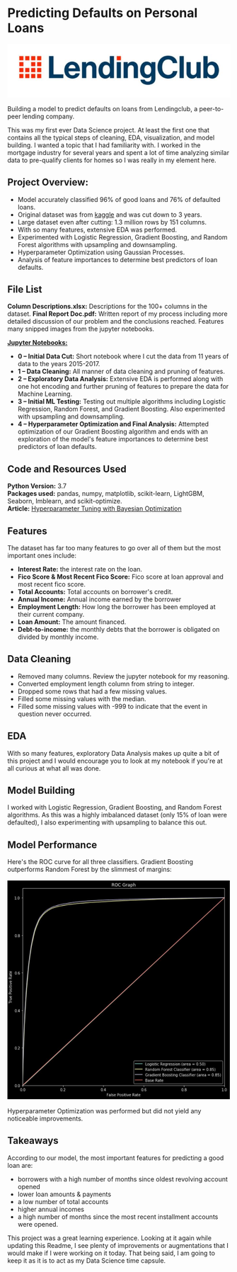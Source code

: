 # Predicting Defaults on Personal Loans

<img src="https://github.com/Huntsworth7/LendingClubClassification/blob/master/images/lending_club_logo.JPG">

Building a model to predict defaults on loans from Lendingclub, a peer-to-peer lending company.

This was my first ever Data Science project. At least the first one that contains all the typical steps of cleaning, EDA, visualization, and model building.
I wanted a topic that I had familiarity with. I worked in the mortgage industry for several years and spent a lot of time analyzing similar data
to pre-qualify clients for homes so I was really in my element here.   

## Project Overview:
- Model accurately classified 96% of good loans and 76% of defaulted loans. 
- Original dataset was from [kaggle](https://www.kaggle.com/wordsforthewise/lending-club) and was cut down to 3 years.
- Large dataset even after cutting: 1.3 million rows by 151 columns.
- With so many features, extensive EDA was performed.
- Experimented with Logistic Regression, Gradient Boosting, and Random Forest algorithms with upsampling and downsampling.
- Hyperparameter Optimization using Gaussian Processes.
- Analysis of feature importances to determine best predictors of loan defaults.

## File List
**Column Descriptions.xlsx:** Descriptions for the 100+ columns in the dataset.
**Final Report Doc.pdf:** Written report of my process including more detailed discussion of our problem and the conclusions reached. Features many snipped images from the jupyter notebooks.

**<ins>Jupyter Notebooks:</ins>**
- **0 – Initial Data Cut:** Short notebook where I cut the data from 11 years of data to the years 2015-2017.
- **1 – Data Cleaning:** All manner of data cleaning and pruning of features.
- **2 – Exploratory Data Analysis:** Extensive EDA is performed along with one hot encoding and further pruning of features to prepare the data for Machine Learning.
- **3 – Initial ML Testing:** Testing out multiple algorithms including Logistic Regression, Random Forest, and Gradient Boosting. Also experimented with upsampling and downsampling.
- **4 – Hyperparameter Optimization and Final Analysis:** Attempted optimization of our Gradient Boosting algorithm and ends with an exploration of the model's feature importances to determine best predictors of loan defaults.

## Code and Resources Used
**Python Version:** 3.7<br>
**Packages used:** pandas, numpy, matplotlib, scikit-learn, LightGBM, Seaborn, Imblearn, and scikit-optimize.<br>
**Article:** [Hyperparameter Tuning with Bayesian Optimization](https://medium.com/@vincent.kr18/hyper-parameter-tuning-using-bayesian-optimisation-code-b50e0e8abe20)


## Features
The dataset has far too many features to go over all of them but the most important ones include:
- **Interest Rate:** the interest rate on the loan.
- **Fico Score & Most Recent Fico Score:** Fico score at loan approval and most recent fico score.
- **Total Accounts:** Total accounts on borrower's credit.
- **Annual Income:** Annual income earned by the borrower
- **Employment Length:** How long the borrower has been employed at their current company.
- **Loan Amount:** The amount financed.  
- **Debt-to-income:** the monthly debts that the borrower is obligated on divided by monthly income.   

## Data Cleaning
- Removed many columns. Review the jupyter notebook for my reasoning.
- Converted employment length column from string to integer.
- Dropped some rows that had a few missing values.
- Filled some missing values with the median.
- Filled some missing values with -999 to indicate that the event in question never occurred.

## EDA
With so many features, exploratory Data Analysis makes up quite a bit of this project and I would encourage you to look at my notebook if you're at all curious at what all was done.

## Model Building
I worked with Logistic Regression, Gradient Boosting, and Random Forest algorithms. As this was a highly imbalanced dataset (only 15% of loan were defaulted), I also experimenting with upsampling to balance this out. 


## Model Performance
Here's the ROC curve for all three classifiers. Gradient Boosting outperforms Random Forest by the slimmest of margins: <br><br>
<img src="https://github.com/Huntsworth7/LendingClubClassification/blob/master/images/roc_curve.JPG" width="540">

Hyperparameter Optimization was performed but did not yield any noticeable improvements.

## Takeaways
According to our model, the most important features for predicting a good loan are:
- borrowers with a high number of months since oldest revolving account opened
- lower loan amounts & payments
- a low number of total accounts
- higher annual incomes
- a high number of months since the most recent installment accounts were opened.

This project was a great learning experience. Looking at it again while updating this Readme, I see plenty of improvements or augmentations that I would make if I were working on it today. That being said, I am going to keep it as it is to act as my Data Science time capsule.
